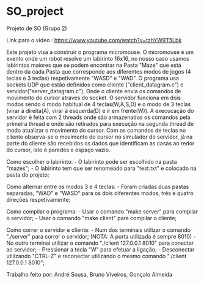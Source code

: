 # SO_project
Projeto de SO (Grupo 2)

Link para o video : https://www.youtube.com/watch?v=tzhYW9T5Lbk

Este projeto visa a construir o programa micromouse. O micromouse é um evento onde um robot resolve um labirinto 16x16, no nosso caso usamos labirintos maiores que se podem encontrar na Pasta "Maze" que está dentro da cada Pasta que corresponde aos diferentes modos de jogos (4 teclas e 3 teclas) respetivamente "WASD" e "WAD".
O programa usa sockets UDP que estão definidos como cliente ("client_datagram.c") e servidor("server_datagram.c"). Onde o cliente envia os comandos de movimento do cursor atraves do socket. 
O servidor funciona em dois modos sendo o modo habitual de 4 teclas(W,A,S,D) e o modo de 3 teclas (virar à direita(A), virar à esquerda(D) e ir em frente(W)). A execucação do servidor é feita com 2 threads onde são armazenados os comandos pela primeira thread  e onde são retirados para execução na segunda thread de modo atualizar o movimento do cursor.
Com os comandos de teclas no cliente observa-se o movimento do cursor no simulador do servidor, já na parte do cliente são recebidos os dados que identificam as casas ao redor do cursor, isto é paredes e espaço vazio.

Como escolher o labirinto:
	- O labirinto pode ser escolhido na pasta "mazes";
	- O labirinto tem que ser renomeado para "test.txt" e colocado na pasta do projeto;

Como alternar entre os modos 3 e 4 teclas:
	- Foram criadas duas pastas separadas, "WAD" e "WASD" para os dois diferentes modos, três e quatro direções respetivamente;

Como compilar o programa:
	- Usar o comando "make server" para compilar o servidor;
	- Usar o comando "make client" para compilar o cliente;

Como correr o servidor e cliente:
	- Num dos terminais utilizar o comando "./server" para correr o servidor; (NOTA: A porta utilizada é sempre 8010)
	- No outro terminal utilizar o comando "./client 127.0.0.1 8010" para conectar ao servidor;
	- Pressionar a tecla "W" para efetuar a ligação;
	- Desconectar utilizando "CTRL-Z" e reconectar utilizando o mesmo comando "./client 127.0.0.1 8010";
  
  
Trabalho feito por: André Sousa, Bruno Viveiros, Gonçalo Almeida
